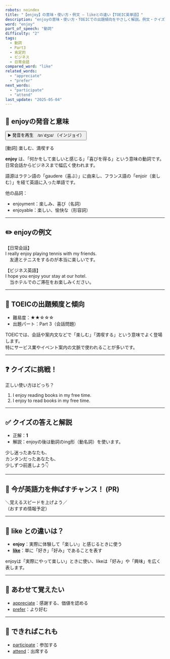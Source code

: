 ```yaml
---
robots: noindex
title: "【enjoy】の意味・使い方・例文 ― likeとの違い【TOEIC英単語】"
description: "enjoyの意味・使い方・TOEICでの出題傾向をやさしく解説。例文・クイズ付きでlikeとの違いもわかりやすく学べます。"
word: "enjoy"
part_of_speech: "動詞"
difficulty: "2"
tags:
  - 動詞
  - Part3
  - 肯定的
  - ビジネス
  - 日常会話
compared_word: "like"
related_words:
  - "appreciate"
  - "prefer"
next_words:
  - "participate"
  - "attend"
last_update: "2025-05-04"
---
```


## 🔰 enjoyの発音と意味

<button class="play-audio" onclick="playTTS('enjoy')">
  <span class="play-audio-main">
    ▶️ 発音を再生　/ɪnˈdʒɔɪ/
  </span>
  <span class="play-audio-sub">
    （インジョイ）
  </span>
</button>

[動詞] 楽しむ、満喫する

**enjoy** は、「何かをして楽しいと感じる」「喜びを得る」という意味の動詞です。  
日常会話からビジネスまで幅広く使われます。

語源はラテン語の「gaudere（喜ぶ）」に由来し、フランス語の「enjoir（楽しむ）」を経て英語に入った単語です。

他の品詞：  
- enjoyment：楽しみ、喜び（名詞）
- enjoyable：楽しい、愉快な（形容詞）

---

## ✏️ enjoyの例文

【日常会話】  
I really enjoy playing tennis with my friends.  
　友達とテニスをするのが本当に楽しいです。

【ビジネス英語】  
I hope you enjoy your stay at our hotel.  
　当ホテルでのご滞在をお楽しみください。

---

## 🎯 TOEICの出題頻度と傾向

- 難易度：★★☆☆☆
- 出題パート：Part 3（会話問題）

TOEICでは、会話や案内文などで「楽しむ」「満喫する」という意味でよく登場します。  
特にサービス業やイベント案内の文脈で使われることが多いです。

---

## ❓ クイズに挑戦！

正しい使い方はどっち？

1. I enjoy reading books in my free time.  
2. I enjoy to read books in my free time.

---

## ✅ クイズの答えと解説

- 正解：**1**
- 解説：enjoyの後は動詞のing形（動名詞）を使います。

少し迷ったあなたも、  
カンタンだったあなたも、  
少しずつ前進しよう👇️

---

## 🚀 今が英語力を伸ばすチャンス！ (PR)

<div class="info-center">
＼覚えるスピードを上げよう／<br>  
（おすすめ情報予定）
</div>

---

## 🤔  like との違いは？

- **enjoy**：実際に体験して「楽しい」と感じるときに使う
- **[like](/word/like/)**：単に「好き」「好み」であることを表す

enjoyは「実際にやって楽しい」ときに使い、likeは「好み」や「興味」を広く表します。

---

## 🧩 あわせて覚えたい

- [appreciate](/word/appreciate/)：感謝する、価値を認める
- [prefer](/word/prefer/)：より好む

---

## 📖 できればこれも

- [participate](/word/participate/)：参加する
- [attend](/word/attend/)：出席する

<!-- cvid: aid05_bid17 -->
